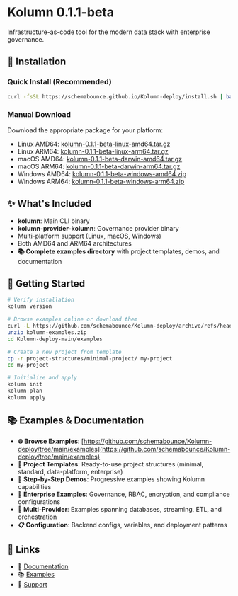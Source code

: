 # Kolumn 0.1.1-beta

Infrastructure-as-code tool for the modern data stack with enterprise governance.

## 🚀 Installation

### Quick Install (Recommended)
```bash
curl -fsSL https://schemabounce.github.io/Kolumn-deploy/install.sh | bash
```

### Manual Download
Download the appropriate package for your platform:
- Linux AMD64: [kolumn-0.1.1-beta-linux-amd64.tar.gz](https://github.com/schemabounce/Kolumn-deploy/releases/download/v0.1.1-beta/kolumn-0.1.1-beta-linux-amd64.tar.gz)
- Linux ARM64: [kolumn-0.1.1-beta-linux-arm64.tar.gz](https://github.com/schemabounce/Kolumn-deploy/releases/download/v0.1.1-beta/kolumn-0.1.1-beta-linux-arm64.tar.gz)
- macOS AMD64: [kolumn-0.1.1-beta-darwin-amd64.tar.gz](https://github.com/schemabounce/Kolumn-deploy/releases/download/v0.1.1-beta/kolumn-0.1.1-beta-darwin-amd64.tar.gz)
- macOS ARM64: [kolumn-0.1.1-beta-darwin-arm64.tar.gz](https://github.com/schemabounce/Kolumn-deploy/releases/download/v0.1.1-beta/kolumn-0.1.1-beta-darwin-arm64.tar.gz)
- Windows AMD64: [kolumn-0.1.1-beta-windows-amd64.zip](https://github.com/schemabounce/Kolumn-deploy/releases/download/v0.1.1-beta/kolumn-0.1.1-beta-windows-amd64.zip)
- Windows ARM64: [kolumn-0.1.1-beta-windows-arm64.zip](https://github.com/schemabounce/Kolumn-deploy/releases/download/v0.1.1-beta/kolumn-0.1.1-beta-windows-arm64.zip)

## ✨ What's Included
- **kolumn**: Main CLI binary
- **kolumn-provider-kolumn**: Governance provider binary
- Multi-platform support (Linux, macOS, Windows)
- Both AMD64 and ARM64 architectures
- **📚 Complete examples directory** with project templates, demos, and documentation

## 🎯 Getting Started
```bash
# Verify installation
kolumn version

# Browse examples online or download them
curl -L https://github.com/schemabounce/Kolumn-deploy/archive/refs/heads/main.zip -o kolumn-examples.zip
unzip kolumn-examples.zip
cd Kolumn-deploy-main/examples

# Create a new project from template
cp -r project-structures/minimal-project/ my-project
cd my-project

# Initialize and apply
kolumn init
kolumn plan
kolumn apply
```

## 📚 Examples & Documentation
- **🌐 Browse Examples**: [https://github.com/schemabounce/Kolumn-deploy/tree/main/examples](https://github.com/schemabounce/Kolumn-deploy/tree/main/examples)
- **📁 Project Templates**: Ready-to-use project structures (minimal, standard, data-platform, enterprise)
- **🎯 Step-by-Step Demos**: Progressive examples showing Kolumn capabilities
- **🏢 Enterprise Examples**: Governance, RBAC, encryption, and compliance configurations
- **🔗 Multi-Provider**: Examples spanning databases, streaming, ETL, and orchestration
- **📋 Configuration**: Backend configs, variables, and deployment patterns

## 🔗 Links
- 📖 [Documentation](https://schemabounce.github.io/Kolumn-deploy)
- 📚 [Examples](https://github.com/schemabounce/Kolumn-deploy/tree/main/examples)
- 💬 [Support](https://github.com/schemabounce/Kolumn-deploy/issues)
